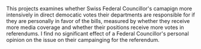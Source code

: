 This projects examines whether Swiss Federal Councillor's camapign more intensively in direct democatic votes
their departments are responsible for if they are personally in favor of the bills, measured by whether they receive more media coverage and whether their positions receive more votes in referendums.
I find no significant effect of a Federal Councillor's personal opinion on the issue on their campainging for the referendum.
